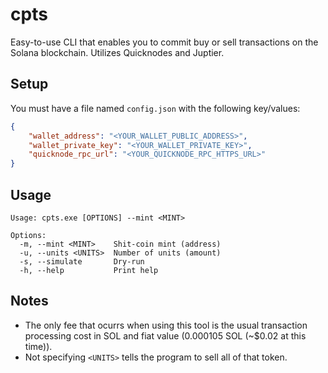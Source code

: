 # cpts

Easy-to-use CLI that enables you to commit buy or sell transactions on the Solana blockchain. Utilizes Quicknodes and Juptier.

## Setup
You must have a file named `config.json` with the following key/values:
```json
{
    "wallet_address": "<YOUR_WALLET_PUBLIC_ADDRESS>",
    "wallet_private_key": "<YOUR_WALLET_PRIVATE_KEY>",
    "quicknode_rpc_url": "<YOUR_QUICKNODE_RPC_HTTPS_URL>"
}
```

## Usage
```
Usage: cpts.exe [OPTIONS] --mint <MINT>        

Options:
  -m, --mint <MINT>    Shit-coin mint (address)
  -u, --units <UNITS>  Number of units (amount)
  -s, --simulate       Dry-run
  -h, --help           Print help
  ```

## Notes
- The only fee that ocurrs when using this tool is the usual transaction processing cost in SOL and fiat value (0.000105 SOL (~$0.02 at this time)).
- Not specifying `<UNITS>` tells the program to sell all of that token.